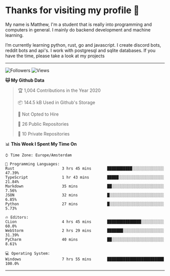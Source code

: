 # Thanks for visiting my profile 👋
My name is Matthew, I'm a student that is really into programming and computers in general. I mainly do backend development and machine learning.

I’m currently learning python, rust, go and javascript. I create discord bots, reddit bots and api's. I work with postgresql and sqlite databases. If you have the time, please take a look at my projects

---
![Followers](https://img.shields.io/github/followers/DankDumpster?style=social)
![Views](https://komarev.com/ghpvc/?username=DankDumpster&style=flat-square&color=green)
<!--START_SECTION:waka-->
**🐱 My Github Data** 

> 🏆 1,004 Contributions in the Year 2020
 > 
> 📦 144.5 kB Used in Github's Storage 
 > 
> 🚫 Not Opted to Hire
 > 
> 📜 26 Public Repositories
 > 
> 🔑 10 Private Repositories 

📊 **This Week I Spent My Time On** 

```text
⌚︎ Time Zone: Europe/Amsterdam

💬 Programming Languages: 
Rust                     3 hrs 45 mins       ███████████░░░░░░░░░░░░░░   47.39% 
TypeScript               1 hr 43 mins        █████░░░░░░░░░░░░░░░░░░░░   21.84% 
Markdown                 35 mins             ██░░░░░░░░░░░░░░░░░░░░░░░   7.56% 
JSON                     32 mins             █░░░░░░░░░░░░░░░░░░░░░░░░   6.85% 
Python                   27 mins             █░░░░░░░░░░░░░░░░░░░░░░░░   5.73%

🔥 Editors: 
CLion                    4 hrs 45 mins       ███████████████░░░░░░░░░░   60.0% 
WebStorm                 2 hrs 29 mins       ███████░░░░░░░░░░░░░░░░░░   31.39% 
PyCharm                  40 mins             ██░░░░░░░░░░░░░░░░░░░░░░░   8.61%

💻 Operating System: 
Windows                  7 hrs 55 mins       █████████████████████████   100.0%

```


<!--END_SECTION:waka-->
-------
